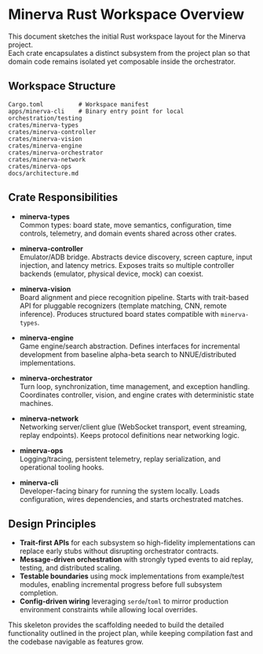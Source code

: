 # Minerva Rust Workspace Overview

This document sketches the initial Rust workspace layout for the Minerva project.  
Each crate encapsulates a distinct subsystem from the project plan so that domain code remains isolated yet composable inside the orchestrator.

## Workspace Structure

```
Cargo.toml          # Workspace manifest
apps/minerva-cli    # Binary entry point for local orchestration/testing
crates/minerva-types
crates/minerva-controller
crates/minerva-vision
crates/minerva-engine
crates/minerva-orchestrator
crates/minerva-network
crates/minerva-ops
docs/architecture.md
```

## Crate Responsibilities

- **minerva-types**  
  Common types: board state, move semantics, configuration, time controls, telemetry, and domain events shared across other crates.

- **minerva-controller**  
  Emulator/ADB bridge. Abstracts device discovery, screen capture, input injection, and latency metrics. Exposes traits so multiple controller backends (emulator, physical device, mock) can coexist.

- **minerva-vision**  
  Board alignment and piece recognition pipeline. Starts with trait-based API for pluggable recognizers (template matching, CNN, remote inference). Produces structured board states compatible with `minerva-types`.

- **minerva-engine**  
  Game engine/search abstraction. Defines interfaces for incremental development from baseline alpha-beta search to NNUE/distributed implementations.

- **minerva-orchestrator**  
  Turn loop, synchronization, time management, and exception handling. Coordinates controller, vision, and engine crates with deterministic state machines.

- **minerva-network**  
  Networking server/client glue (WebSocket transport, event streaming, replay endpoints). Keeps protocol definitions near networking logic.

- **minerva-ops**  
  Logging/tracing, persistent telemetry, replay serialization, and operational tooling hooks.

- **minerva-cli**  
  Developer-facing binary for running the system locally. Loads configuration, wires dependencies, and starts orchestrated matches.

## Design Principles

- **Trait-first APIs** for each subsystem so high-fidelity implementations can replace early stubs without disrupting orchestrator contracts.
- **Message-driven orchestration** with strongly typed events to aid replay, testing, and distributed scaling.
- **Testable boundaries** using mock implementations from example/test modules, enabling incremental progress before full subsystem completion.
- **Config-driven wiring** leveraging `serde`/`toml` to mirror production environment constraints while allowing local overrides.

This skeleton provides the scaffolding needed to build the detailed functionality outlined in the project plan, while keeping compilation fast and the codebase navigable as features grow.
